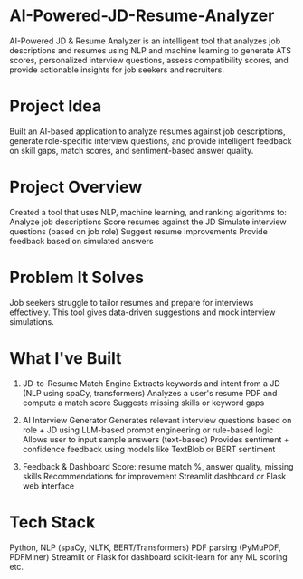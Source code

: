 # AI-Powered-JD-Resume-Analyzer
AI-Powered JD &amp; Resume Analyzer is an intelligent tool that analyzes job descriptions and resumes using NLP and machine learning to generate ATS scores, personalized interview questions, assess compatibility scores, and provide actionable insights for job seekers and recruiters.

# Project Idea

Built an AI-based application to analyze resumes against job descriptions, generate role-specific interview questions, and provide intelligent feedback on skill gaps, match scores, and sentiment-based answer quality.

# Project Overview

Created a tool that uses NLP, machine learning, and ranking algorithms to:
Analyze job descriptions
Score resumes against the JD
Simulate interview questions (based on job role)
Suggest resume improvements
Provide feedback based on simulated answers

# Problem It Solves

Job seekers struggle to tailor resumes and prepare for interviews effectively. This tool gives data-driven suggestions and mock interview simulations.

# What I've Built

1. JD-to-Resume Match Engine
Extracts keywords and intent from a JD (NLP using spaCy, transformers)
Analyzes a user's resume PDF and compute a match score
Suggests missing skills or keyword gaps

2. AI Interview Generator
Generates relevant interview questions based on role + JD using LLM-based prompt engineering or rule-based logic
Allows user to input sample answers (text-based)
Provides sentiment + confidence feedback using models like TextBlob or BERT sentiment

3. Feedback & Dashboard
Score: resume match %, answer quality, missing skills
Recommendations for improvement
Streamlit dashboard or Flask web interface

# Tech Stack
Python, NLP (spaCy, NLTK, BERT/Transformers)
PDF parsing (PyMuPDF, PDFMiner)
Streamlit or Flask for dashboard
scikit-learn for any ML scoring etc.
